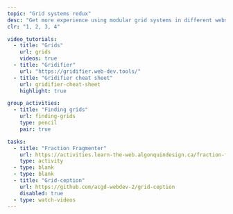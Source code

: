```yaml
---
topic: "Grid systems redux"
desc: "Get more experience using modular grid systems in different website layouts."
clr: "1, 2, 3, 4"

video_tutorials:
  - title: "Grids"
    url: grids
    videos: true
  - title: "Gridifier"
    url: "https://gridifier.web-dev.tools/"
  - title: "Gridifier cheat sheet"
    url: gridifier-cheat-sheet
    highlight: true

group_activities:
  - title: "Finding grids"
    url: finding-grids
    type: pencil
    pair: true

tasks:
  - title: "Fraction Fragmenter"
    url: https://activities.learn-the-web.algonquindesign.ca/fraction-fragmenter/
    type: activity
  - type: blank
  - type: blank
  - title: "Grid-ception"
    url: https://github.com/acgd-webdev-2/grid-ception
    disabled: true
  - type: watch-videos
---
```

